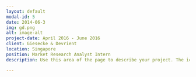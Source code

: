 ```yaml
---
layout: default
modal-id: 5
date: 2014-06-3
img: gd.png
alt: image-alt
project-date: April 2016 - June 2016
client: Giesecke & Devrient
location: Singapore
position: Market Research Analyst Intern 
description: Use this area of the page to describe your project. The icon above is part of a free icon set by <a href="https://sellfy.com/p/8Q9P/jV3VZ/">Flat Icons</a>. On their website, you can download their free set with 16 icons, or you can purchase the entire set with 146 icons for only $12!

---
```

